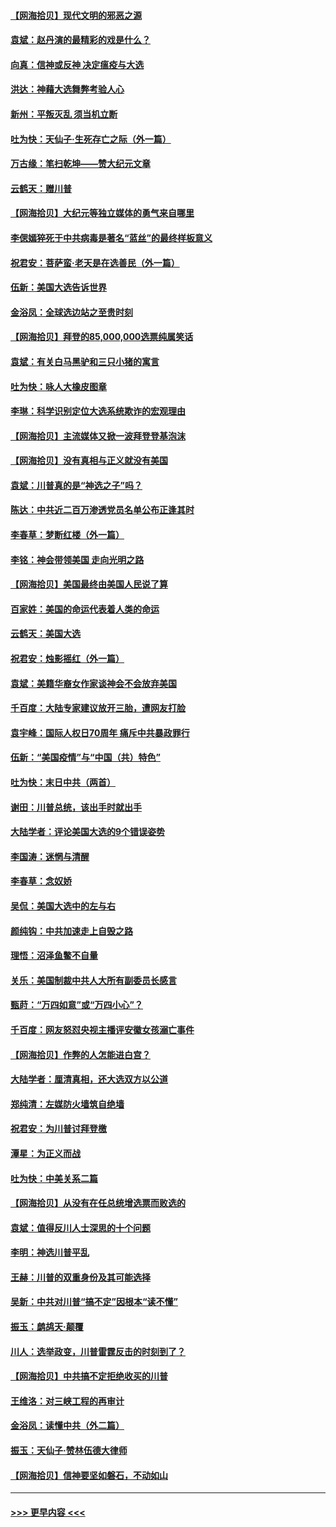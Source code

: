 #### [【网海拾贝】现代文明的邪恶之源](../pages/nsc993/n12634425.md?t=12211151) 
#### [袁斌：赵丹演的最精彩的戏是什么？](../pages/nsc993/n12633316.md?t=12211151) 
#### [向真：信神或反神 决定瘟疫与大选](../pages/nsc993/n12632710.md?t=12211151) 
#### [洪达：神藉大选舞弊考验人心](../pages/nsc993/n12631962.md?t=12211151) 
#### [新州：平叛灭乱  须当机立断](../pages/nsc993/n12631946.md?t=12211151) 
#### [吐为快：天仙子‧生死存亡之际（外一篇）](../pages/nsc993/n12631927.md?t=12211151) 
#### [万古缘：笔扫乾坤——赞大纪元文章](../pages/nsc993/n12631922.md?t=12211151) 
#### [云鹤天：赠川普](../pages/nsc993/n12631823.md?t=12211151) 
#### [【网海拾贝】大纪元等独立媒体的勇气来自哪里](../pages/nsc993/n12629961.md?t=12211151) 
#### [李偲嫣猝死于中共病毒是著名“蓝丝”的最终样板意义](../pages/nsc993/n12628812.md?t=12211151) 
#### [祝君安：菩萨蛮·老天是在选善民（外一篇）](../pages/nsc993/n12628793.md?t=12211151) 
#### [伍新：美国大选告诉世界](../pages/nsc993/n12628768.md?t=12211151) 
#### [金浴凤：全球选边站之至贵时刻](../pages/nsc993/n12627318.md?t=12211151) 
#### [【网海拾贝】拜登的85,000,000选票纯属笑话](../pages/nsc993/n12626569.md?t=12211151) 
#### [袁斌：有关白马黑驴和三只小猪的寓言](../pages/nsc993/n12626198.md?t=12211151) 
#### [吐为快：咏人大橡皮图章](../pages/nsc993/n12624470.md?t=12211151) 
#### [李琳：科学识别定位大选系统欺诈的宏观理由](../pages/nsc993/n12624340.md?t=12211151) 
#### [【网海拾贝】主流媒体又掀一波拜登登基泡沫](../pages/nsc993/n12624000.md?t=12211151) 
#### [【网海拾贝】没有真相与正义就没有美国](../pages/nsc993/n12621885.md?t=12211151) 
#### [袁斌：川普真的是“神选之子”吗？](../pages/nsc993/n12621749.md?t=12211151) 
#### [陈达：中共近二百万渗透党员名单公布正逢其时](../pages/nsc993/n12620870.md?t=12211151) 
#### [李春草：梦断红楼（外一篇）](../pages/nsc993/n12619122.md?t=12211151) 
#### [李铭：神会带领美国 走向光明之路](../pages/nsc993/n12618584.md?t=12211151) 
#### [【网海拾贝】美国最终由美国人民说了算](../pages/nsc993/n12617255.md?t=12211151) 
#### [百家姓：美国的命运代表着人类的命运](../pages/nsc993/n12615838.md?t=12211151) 
#### [云鹤天：美国大选](../pages/nsc993/n12615994.md?t=12211151) 
#### [祝君安：烛影摇红（外一篇）](../pages/nsc993/n12615975.md?t=12211151) 
#### [袁斌：美籍华裔女作家谈神会不会放弃美国](../pages/nsc993/n12615263.md?t=12211151) 
#### [千百度：大陆专家建议放开三胎，遭网友打脸](../pages/nsc993/n12614456.md?t=12211151) 
#### [袁宇峰：国际人权日70周年 痛斥中共暴政罪行](../pages/nsc993/n12611965.md?t=12211151) 
#### [伍新：“美国疫情”与“中国（共）特色”](../pages/nsc993/n12611463.md?t=12211151) 
#### [吐为快：末日中共（两首）](../pages/nsc993/n12611461.md?t=12211151) 
#### [谢田：川普总统，该出手时就出手](../pages/nsc993/n12610905.md?t=12211151) 
#### [大陆学者：评论美国大选的9个错误姿势](../pages/nsc993/n12609586.md?t=12211151) 
#### [李国涛：迷惘与清醒](../pages/nsc993/n12607532.md?t=12211151) 
#### [李春草：念奴娇](../pages/nsc993/n12607083.md?t=12211151) 
#### [吴侃：美国大选中的左与右](../pages/nsc993/n12607054.md?t=12211151) 
#### [颜纯钩：中共加速走上自毁之路](../pages/nsc993/n12606473.md?t=12211151) 
#### [理悟：沼泽鱼鳖不自量](../pages/nsc993/n12606454.md?t=12211151) 
#### [关乐：美国制裁中共人大所有副委员长感言](../pages/nsc993/n12606442.md?t=12211151) 
#### [甄莳：“万四如意”或“万四小心”？](../pages/nsc993/n12606091.md?t=12211151) 
#### [千百度：网友怒怼央视主播评安徽女孩溺亡事件](../pages/nsc993/n12605370.md?t=12211151) 
#### [【网海拾贝】作弊的人怎能进白宫？](../pages/nsc993/n12603546.md?t=12211151) 
#### [大陆学者：厘清真相，还大选双方以公道](../pages/nsc993/n12603475.md?t=12211151) 
#### [郑纯清：左媒防火墙筑自绝墙](../pages/nsc993/n12602226.md?t=12211151) 
#### [祝君安：为川普讨拜登檄](../pages/nsc993/n12602199.md?t=12211151) 
#### [潭星：为正义而战](../pages/nsc993/n12600926.md?t=12211151) 
#### [吐为快：中美关系二篇](../pages/nsc993/n12600908.md?t=12211151) 
#### [【网海拾贝】从没有在任总统增选票而败选的](../pages/nsc993/n12600435.md?t=12211151) 
#### [袁斌：值得反川人士深思的十个问题](../pages/nsc993/n12600332.md?t=12211151) 
#### [李明：神选川普平乱](../pages/nsc993/n12599751.md?t=12211151) 
#### [王赫：川普的双重身份及其可能选择](../pages/nsc993/n12599723.md?t=12211151) 
#### [吴新：中共对川普“搞不定”因根本“读不懂”](../pages/nsc993/n12599502.md?t=12211151) 
#### [振玉：鹧鸪天‧颠覆](../pages/nsc993/n12599494.md?t=12211151) 
#### [川人：选举政变，川普雷霆反击的时刻到了？](../pages/nsc993/n12599291.md?t=12211151) 
#### [【网海拾贝】中共搞不定拒绝收买的川普](../pages/nsc993/n12598955.md?t=12211151) 
#### [王维洛：对三峡工程的再审计](../pages/nsc993/n12598436.md?t=12211151) 
#### [金浴凤：读懂中共（外二篇）](../pages/nsc993/n12597943.md?t=12211151) 
#### [振玉：天仙子‧赞林伍德大律师](../pages/nsc993/n12597929.md?t=12211151) 
#### [【网海拾贝】信神要坚如磐石，不动如山](../pages/nsc993/n12597901.md?t=12211151) 

----
#### [ >>> 更早内容 <<< ](../indexes/nsc993-earlier.md)
